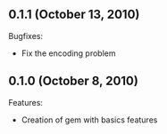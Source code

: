 ## 0.1.1 (October 13, 2010)

Bugfixes:

  - Fix the encoding problem

## 0.1.0 (October 8, 2010)

Features:

  - Creation of gem with basics features
